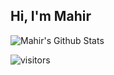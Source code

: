 ## Hi, I'm Mahir

<img align="center" src="https://github-readme-stats.vercel.app/api?username=Mahir580_icons=true&include_all_commits=true&theme=radical" alt="Mahir's Github Stats" />

![visitors](https://visitor-badge.glitch.me/badge?page_id=page.id&left_color=crimson&right_color=#111)
